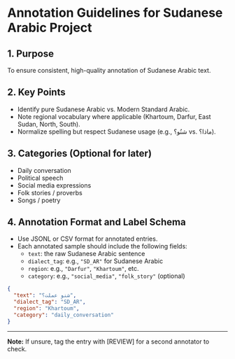 # Annotation Guidelines for Sudanese Arabic Project

## 1. Purpose
To ensure consistent, high-quality annotation of Sudanese Arabic text.

## 2. Key Points
- Identify pure Sudanese Arabic vs. Modern Standard Arabic.
- Note regional vocabulary where applicable (Khartoum, Darfur, East Sudan, North, South).
- Normalize spelling but respect Sudanese usage (e.g., شنُو؟ vs. ماذا؟).

## 3. Categories (Optional for later)
- Daily conversation
- Political speech
- Social media expressions
- Folk stories / proverbs
- Songs / poetry

## 4. Annotation Format and Label Schema

- Use JSONL or CSV format for annotated entries.
- Each annotated sample should include the following fields:
  - `text`: the raw Sudanese Arabic sentence
  - `dialect_tag`: e.g., `"SD_AR"` for Sudanese Arabic
  - `region`: e.g., `"Darfur"`, `"Khartoum"`, etc.
  - `category`: e.g., `"social_media"`, `"folk_story"` (optional)

```json
{
  "text": "شنو عملت؟",
  "dialect_tag": "SD_AR",
  "region": "Khartoum",
  "category": "daily_conversation"
}
```
---

**Note:** If unsure, tag the entry with [REVIEW] for a second annotator to check.
